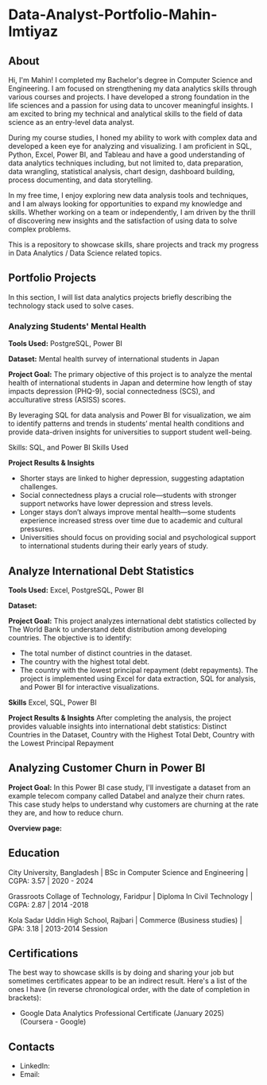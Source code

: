 # Data-Analyst-Portfolio-Mahin-Imtiyaz
## About
Hi, I'm Mahin! I completed my Bachelor's degree in Computer Science and Engineering. I am focused on strengthening my data analytics skills through various courses and projects. I have developed a strong foundation in the life sciences and a passion for using data to uncover meaningful insights. I am excited to bring my technical and analytical skills to the field of data science as an entry-level data analyst.

During my course studies, I honed my ability to work with complex data and developed a keen eye for analyzing and visualizing. I am proficient in SQL, Python, Excel, Power BI, and Tableau and have a good understanding of data analytics techniques including, but not limited to, data preparation, data wrangling, statistical analysis, chart design, dashboard building, process documenting, and data storytelling.

In my free time, I enjoy exploring new data analysis tools and techniques, and I am always looking for opportunities to expand my knowledge and skills. Whether working on a team or independently, I am driven by the thrill of discovering new insights and the satisfaction of using data to solve complex problems.

This is a repository to showcase skills, share projects and track my progress in Data Analytics / Data Science related topics.

## Portfolio Projects
In this section, I will list data analytics projects briefly describing the technology stack used to solve cases.

### Analyzing Students' Mental Health
**Tools Used:** PostgreSQL, Power BI

**Dataset:** Mental health survey of international students in Japan

**Project Goal:** The primary objective of this project is to analyze the mental health of international students in Japan and determine how length of stay impacts depression (PHQ-9), social connectedness (SCS), and acculturative stress (ASISS) scores.

By leveraging SQL for data analysis and Power BI for visualization, we aim to identify patterns and trends in students’ mental health conditions and provide data-driven insights for universities to support student well-being.

Skills: SQL, and Power BI Skills Used

**Project Results & Insights**
- Shorter stays are linked to higher depression, suggesting adaptation challenges.
- Social connectedness plays a crucial role—students with stronger support networks have lower depression and stress levels.
- Longer stays don’t always improve mental health—some students experience increased stress over time due to academic and cultural pressures.
- Universities should focus on providing social and psychological support to international students during their early years of study.


## Analyze International Debt Statistics
**Tools Used:** Excel, PostgreSQL, Power BI

**Dataset:**

**Project Goal:** This project analyzes international debt statistics collected by The World Bank to understand debt distribution among developing countries. The objective is to identify:

- The total number of distinct countries in the dataset.
- The country with the highest total debt.
- The country with the lowest principal repayment (debt repayments).
The project is implemented using Excel for data extraction, SQL for analysis, and Power BI for interactive visualizations.

**Skills** Excel, SQL, Power BI

**Project Results & Insights**
After completing the analysis, the project provides valuable insights into international debt statistics:
Distinct Countries in the Dataset, Country with the Highest Total Debt, Country with the Lowest Principal Repayment


## Analyzing Customer Churn in Power BI

**Project Goal:** In this Power BI case study, I'll investigate a dataset from an example telecom company called Databel and analyze their churn rates. This case study helps to understand why customers are churning at the rate they are, and how to reduce churn.

**Overview page:**

## Education

City University, Bangladesh | BSc in Computer Science and Engineering | CGPA: 3.57 | 2020 - 2024

Grassroots Collage of Technology, Faridpur | Diploma In Civil Technology | CGPA: 2.87 | 2014 -2018

Kola Sadar Uddin High School, Rajbari | Commerce (Business studies) | GPA: 3.18 | 2013-2014 Session

## Certifications

The best way to showcase skills is by doing and sharing your job but sometimes certificates appear to be an indirect result. Here's a list of the ones I have (in reverse chronological order, with the date of completion in brackets):

- Google Data Analytics Professional Certificate (January 2025) (Coursera - Google)

## Contacts
- LinkedIn:
- Email:








